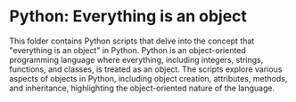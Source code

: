# Python: Everything is an object

This folder contains Python scripts that delve into the concept that "everything is an object" in Python. Python is an object-oriented programming language where everything, including integers, strings, functions, and classes, is treated as an object. The scripts explore various aspects of objects in Python, including object creation, attributes, methods, and inheritance, highlighting the object-oriented nature of the language.
